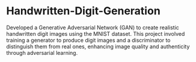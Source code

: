 # Handwritten-Digit-Generation
Developed a Generative Adversarial Network (GAN) to create realistic handwritten digit images using the MNIST dataset. This project involved training a generator to produce digit images and a discriminator to distinguish them from real ones, enhancing image quality and authenticity through adversarial learning.
